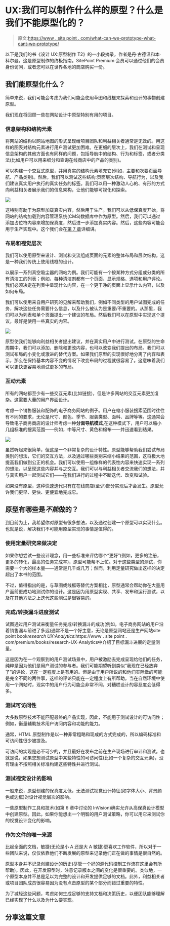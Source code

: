 # UX:我们可以制作什么样的原型？什么是我们不能原型化的？

> 原文:[https://www . site point . com/what-can-we-prototype-what-cant-we-prototype/](https://www.sitepoint.com/what-can-we-prototype-what-cant-we-prototype/)

以下是我们的书《设计 UX:原型制作 T2》的一小段摘录，作者是丹·古德温和本·科尔曼。这是原型制作的终极指南。SitePoint Premium 会员可以通过他们的会员身份访问，或者您可以在世界各地的商店购买一份。

## 我们能原型化什么？

简单来说，我们可能会考虑为我们可能会使用草图和线框来探索和设计的事物创建原型。

我们现在将回顾一些在网站设计中原型特别有用的项目。

### 信息架构和结构元素

将网站的结构以网站地图的形式呈现给项目团队和利益相关者通常是无效的。用这样的图表对结构元素进行用户测试更加困难。在更细的层次上，我们在测试和呈现信息架构的其他方面也有同样的问题，包括导航中的结构、行为和标签，或者分类法(比如用户可以用来细分和查询在线商店中的产品的类别)。

可以构建一个交互式原型，并用真实的结构元素填充它(例如，主要和次要页面导航、产品类别)。然后，我们可以测试这些结构:页面层次结构、导航行为，以及我们建议真实用户执行的真实任务的标签。我们可以用一种激动人心的、有形的方式向利益相关者展示我们的信息架构，让他们能够可视化和探索。

![](../Images/71a227b281266ea007cdbfccd3f378d7.png)

这特别有助于为原型加载真实内容，然后用于生产。我们可以从低保真度开始，将网站的结构加载到内容管理系统(CMS)数据库中作为原型。然后，我们可以通过添加占位符内容来增加保真度，然后进一步添加真实内容。然后，这些内容可能会用于生产实现中。这个我们会在[第 7 章](#chap7)详细讲。

### 布局和视觉层次

我们可以使用原型来设计、测试和交流组成页面的元素的整体布局和层次结构。这是一种我们传统上使用线框的设计。

以展示一系列真空吸尘器的网站为例。我们可能有一个按某种方式分组或分类的所有清洁工的列表；例如，每种清洁剂都有一个页面，显示规格、选项和用户评论。我们必须决定在列表中呈现什么内容，在一个更干净的页面上显示什么内容，以及如何布局。

我们可以使用来自用户研究的见解来帮助我们，例如不同类型的用户试图完成的任务，解决这些任务需要什么信息，以及什么被认为是重要/不重要的。从那里，我们可以为列表和单个页面提出一个建议的布局。然后我们可以在原型中实现这个提议，最好是使用一些真实的内容。

![](../Images/83b1c95cbc197b4a73da480460db8aac.png)

原型使我们能够向利益相关者提出建议，并在真实用户中进行测试。在原型的生命周期中，我们可以添加、删除和更改内容，也可以改变我们提出的布局。我们可以测试布局的小变化或激进的替代方案。如果我们原型的实现很好地分离了内容和表示，那么在保持基本内容不变的情况下改变布局的过程就很容易了。这意味着我们可以更快更容易地测试更多的布局。

### 互动元素

所有的网站都至少有一些交互元素(比如链接)，但是许多网站的交互元素更加复杂。这需要大量的用户界面设计。

考虑一个销售服装和配饰的电子商务网站的例子。用户在缩小服装搜索范围时往往有不同的要求，无论是尺寸、颜色、季节、服装类型、面料、品牌等等。这通常会导致电子商务商店的设计师考虑一种**分面导航模式**,在这种模式下，用户可以缩小几组标准的搜索范围——例如，中等尺寸、黄色和棉布——并迅速看到结果。

![](../Images/24d48cfc8458415ac218899a73fd967e.png)

虽然听起来很简单，但这是一个非常复杂的设计特性。原型能够帮助我们尝试布局类别的想法，它们的交互方法，以及通过哪些类别来缩小结果的范围，这将极大地提高我们做到公正的机会。我们可以使用一组像样的代表性内容来快速实现一系列的想法，以呈现这些内容并与之交互。我们可以与利益相关者交流我们的想法，并与真实用户一起测试它们——在我们进行的过程中不断迭代、改变和试验。

如果没有原型，这种快速迭代只有在在线商店(至少)部分实现后才会发生。原型允许我们更早、更快、更便宜地完成它。

## 原型有哪些是*不能*做的？

到目前为止，我希望你对原型有很多想法，以及通过创建一个原型可以实现什么。也就是说，解决我们不可能用原型实现的事情是值得的。

### 使用定量研究来做决定

如果你想尝试一些设计理念，用一些标准来评估哪个“更好”(例如，更多的注册，更多的转化，最高的任务完成率)，原型可能帮不上忙。对于这些类型的测试，你需要一个大的样本量——通常是几千或几万；然而，利用定量研究做出这样的决定超出了本书的范围。

不过，值得指出的是，与草图或线框等替代方案相比，原型通常会帮助你在大量用户面前更成功地测试你的设计。这是因为用原型实现、共享、发布和运行测试，以及在其他方法之上迭代这些测试是很容易的。

### 完成/转换漏斗进度测试

试图通过用户测试来衡量任务完成/转换漏斗的成功(例如，电子商务网站的用户沿着销售漏斗前进了多远)通常不是一个好主意，无论是原型网站还是生产网站site point book*research UX:Analytics*:https://www . site point . com/premium/books/research-UX-Analytics中介绍了目标漏斗进展的定量测量。

这是因为在一个观察到的用户测试场景中，用户被激励去完成呈现给他们的任务，纯粹是因为他们是用户测试的参与者。我们可能期望听到类似“我现在已经放弃了”的评论，这在一定程度上是有用的。但是由于用户所说的和他们实际做的可能是完全不同的两件事，这样的评论只能在一定程度上有所帮助。当在自然环境中使用一个网站时，现实中的用户行为可能会非常不同，对糟糕设计的容忍度会低得多。

### 测试可访问性

大多数原型技术不能匹配最终的产品实现，因此，不能用于测试设计的可访问性；例如，衡量辅助技术用户访问内容和功能的能力。

通常，HTML 原型制作是以一种非常粗略和现成的方式完成的，所以编码标准和可访问性很少被提及。

可访问的实现是必不可少的，并且最好在发布之前在生产现场进行审计和测试。也就是说，如果您想测试原型中某些特性的可访问性(比如一个复杂的交互元素)，没有理由不按照相关标准构建这些特性并进行测试。

### 测试视觉设计的影响

一般来说，原型创建的保真度太低，无法测试视觉设计特征(如字体大小、背景颜色或边框)对设计视觉层次的影响。

一些原型制作工具和技术(如第 6 章中讨论的 InVision)确实允许从高保真设计模型中创建原型。因此，如果你能想出一个明智的用户测试策略，你可以用它来测试你的视觉设计变化的影响。

### 作为文件的唯一来源

比起全面的文档，敏捷(无论是小 A 还是大 A 敏捷)更喜欢工作软件，所以对于一些团队来说，仅仅依靠他们不断发展的原型来记录他们正在做的事情是很自然的。

原型本身并不记录创建设计的历史(尽管一个好的源代码控制工作流在这里会有所帮助)。因此，在开发原型时，注意记录版本之间的变化是很重要的。类似地，一个原型本身并不总是足以为完整的设计和开发提供足够的文档。此外，利益相关者或项目团队成员很容易因为没有点击原型的某个部分而错过重要的特性。

为了减轻这些问题，考虑如何生成足够的支持文档和决策历史，以便团队能够理解已经实现了什么以及为什么要实现。

## 分享这篇文章